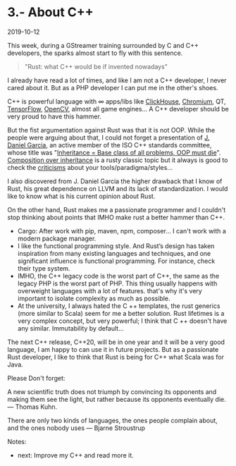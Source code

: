 # 3.- About C++
2019-10-12

This week, during a GStreamer training surrounded by C and C++ developers, the sparks almost start to fly with this sentence.

> "Rust: what C++ would be if invented nowadays"

I already have read a lot of times, and like I am not a C++ developer, I never cared about it. But as a PHP developer I can put me in the other's shoes.

C++ is powerful language with ∞ apps/libs like [ClickHouse](https://github.com/ClickHouse/ClickHouse), [Chromium](https://chromium.googlesource.com/chromium/src.git/+/refs/heads/master), QT, [TensorFlow](https://github.com/tensorflow/tensorflow), [OpenCV](https://github.com/opencv/opencv), almost all game engines... A C++ developer should be very proud to have this hammer.

But the fist argumentation against Rust was that it is not OOP. While the people were arguing about that, I could not forget a presentation of [J. Daniel Garcia](https://www.arcos.inf.uc3m.es/jdgarcia/), an active member of the ISO C++ standards committee, whose title was "[Inheritance = Base class of all problems, OOP must die](https://usingstdcpp.org/2014/12/05/la-herencia-es-la-clase-base-de-todos-los-problemas/)". [Composition over inheritance](https://en.wikipedia.org/wiki/Composition_over_inheritance) is a rusty classic topic but it always is good to check the [criticisms](https://en.wikipedia.org/wiki/Object-oriented_programming#Criticism) about your tools/paradigma/styles...

I also discovered from J. Daniel Garcia the higher drawback that I know of Rust, his great dependence on LLVM and its lack of standardization. I would like to know what is his current opinion about Rust.

On the other hand, Rust makes me a passionate programmer and I couldn't stop thinking about points that IMHO make rust a better hammer than C++.

* Cargo: After work with pip, maven, npm, composer... I can't work with a modern package manager.
* I like the functional programming style. And Rust’s design has taken inspiration from many existing languages and techniques, and one significant influence is functional programming. For instance, check their type system.
* IMHO, the C++ legacy code is the worst part of C++, the same as the legacy PHP is the worst part of PHP. This thing usually happens with overweight languages with a lot of features. that's why it's very important to isolate complexity as much as possible.
* At the university, I always hated the C ++ templates, the rust generics (more similar to Scala) seem for me a better solution. Rust lifetimes is a very complex concept, but very powerful; I think that C ++ doesn't have any similar. Immutability by default...


The next C++ release, C++20, will be in one year and it will be a very good language, I am happy to can use it in future projects. But as a  passionate Rust developer, I like to think that Rust is being for C++ what Scala was for Java.

Please Don't forget:

A new scientific truth does not triumph by convincing its opponents and making them see the light, but rather because its opponents eventually die.
— Thomas Kuhn.

There are only two kinds of languages, the ones people complain about, and the ones nobody uses
— Bjarne Stroustrup


Notes:

 - next: Improve my C++ and read more it.
